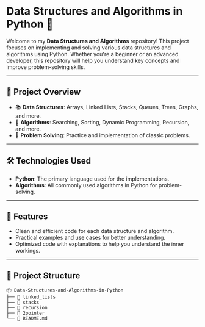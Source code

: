 # Data Structures and Algorithms in Python 🚀

Welcome to my **Data Structures and Algorithms** repository! This project focuses on implementing and solving various data structures and algorithms using Python. Whether you're a beginner or an advanced developer, this repository will help you understand key concepts and improve problem-solving skills.

---

## 🔎 Project Overview

- 📚 **Data Structures**: Arrays, Linked Lists, Stacks, Queues, Trees, Graphs, and more.
- 🔢 **Algorithms**: Searching, Sorting, Dynamic Programming, Recursion, and more.
- 🧩 **Problem Solving**: Practice and implementation of classic problems.

---

## 🛠️ Technologies Used

- **Python**: The primary language used for the implementations.
- **Algorithms**: All commonly used algorithms in Python for problem-solving.

---

## 🚀 Features

- Clean and efficient code for each data structure and algorithm.
- Practical examples and use cases for better understanding.
- Optimized code with explanations to help you understand the inner workings.

---

## 📂 Project Structure

```plaintext
📦 Data-Structures-and-Algorithms-in-Python
├── 📁 linked_lists
├── 📁 stacks
├── 📁 recursion
├── 📁 2pointer
└── 📁 README.md
